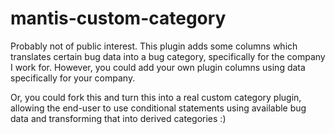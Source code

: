mantis-custom-category
======================

Probably not of public interest. This plugin adds some columns which translates certain bug data
into a bug category, specifically for the company I work for. However, you could add your own plugin columns
using data specifically for your company.

Or, you could fork this and turn this into a real custom category plugin, allowing the end-user to use
conditional statements using available bug data and transforming that into derived categories :)